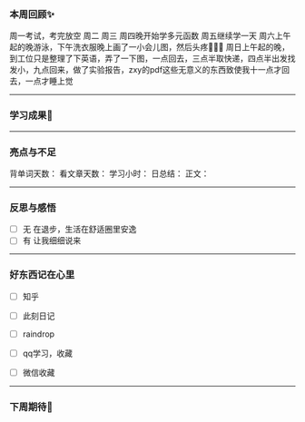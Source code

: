 ### 本周回顾✨
周一考试，考完放空
周二
周三
周四晚开始学多元函数
周五继续学一天
周六上午起的晚游泳，下午洗衣服晚上画了一小会儿图，然后头疼🥲🥲🥲
周日上午起的晚，到工位只是整理了下英语，弄了一下图，一点回去，三点半取快递，四点半出发找发小，九点回来，做了实验报告，zxy的pdf这些无意义的东西致使我十一点才回去，一点才睡上觉


---

### 学习成果🎊


---
### 亮点与不足
背单词天数：
看文章天数：
学习小时：
日总结：
正文：


---
### 反思与感悟
- [ ] 无
在退步，生活在舒适圈里安逸
- [ ] 有
让我细细说来

---
### 好东西记在心里
- [ ] 知乎
- [ ] 此刻日记
- [ ] raindrop
- [ ] qq学习，收藏
- [ ] 微信收藏




---

### 下周期待🦊

